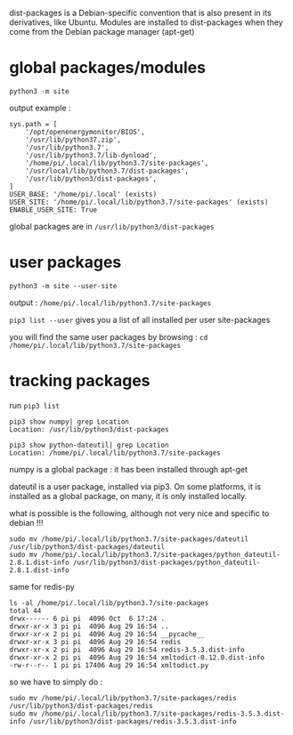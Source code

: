 dist-packages is a Debian-specific convention that is also present in its derivatives, like Ubuntu. 
Modules are installed to dist-packages when they come from the Debian package manager (apt-get)

# global packages/modules

`python3 -m site`

output example :
```
sys.path = [
    '/opt/openenergymonitor/BIOS',
    '/usr/lib/python37.zip',
    '/usr/lib/python3.7',
    '/usr/lib/python3.7/lib-dynload',
    '/home/pi/.local/lib/python3.7/site-packages',
    '/usr/local/lib/python3.7/dist-packages',
    '/usr/lib/python3/dist-packages',
]
USER_BASE: '/home/pi/.local' (exists)
USER_SITE: '/home/pi/.local/lib/python3.7/site-packages' (exists)
ENABLE_USER_SITE: True
```

global packages are in `/usr/lib/python3/dist-packages`

# user packages

`python3 -m site --user-site`

output : `/home/pi/.local/lib/python3.7/site-packages`

`pip3 list --user` gives you a list of all installed per user site-packages

you will find the same user packages by browsing : `cd /home/pi/.local/lib/python3.7/site-packages`

# tracking packages

run `pip3 list`

```
pip3 show numpy| grep Location
Location: /usr/lib/python3/dist-packages
```
```
pip3 show python-dateutil| grep Location
Location: /home/pi/.local/lib/python3.7/site-packages
```
numpy is a global package : it has been installed through apt-get 

dateutil is a user package, installed via pip3. On some platforms, it is installed as a global package, on many, it is only installed locally.

what is possible is the following, although not very nice and specific to debian !!!

```
sudo mv /home/pi/.local/lib/python3.7/site-packages/dateutil /usr/lib/python3/dist-packages/dateutil
sudo mv /home/pi/.local/lib/python3.7/site-packages/python_dateutil-2.8.1.dist-info /usr/lib/python3/dist-packages/python_dateutil-2.8.1.dist-info
```

same for redis-py
```
ls -al /home/pi/.local/lib/python3.7/site-packages
total 44
drwx------ 6 pi pi  4096 Oct  6 17:24 .
drwxr-xr-x 3 pi pi  4096 Aug 29 16:54 ..
drwxr-xr-x 2 pi pi  4096 Aug 29 16:54 __pycache__
drwxr-xr-x 3 pi pi  4096 Aug 29 16:54 redis
drwxr-xr-x 2 pi pi  4096 Aug 29 16:54 redis-3.5.3.dist-info
drwxr-xr-x 2 pi pi  4096 Aug 29 16:54 xmltodict-0.12.0.dist-info
-rw-r--r-- 1 pi pi 17406 Aug 29 16:54 xmltodict.py
```
so we have to simply do :
```
sudo mv /home/pi/.local/lib/python3.7/site-packages/redis /usr/lib/python3/dist-packages/redis
sudo mv /home/pi/.local/lib/python3.7/site-packages/redis-3.5.3.dist-info /usr/lib/python3/dist-packages/redis-3.5.3.dist-info
```

